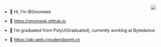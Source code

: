 <!-- <img align="right" src="https://github-readme-stats.vercel.app/api?username=Gnomeek&show_icons=true&icon_color=CE1D2D&text_color=718096&bg_color=ffffff&hide_title=true" align="right" style="margin-bottom: 20px;"/> -->
<img align="right" src="https://qce78q.api.cloudendpoint.cn/generateDoubanStatsSvg?id=152076608" align="right" style="margin-bottom: 20px;"/>

- 👋 Hi, I’m @Gnomeek

- 👀 https://gnomeek.github.io

- 🌱 I’m graduated from PolyU(Graduated), currently working at Bytedance

- 💞️ https://aki.web.cloudendpoint.cn


<!---
Gnomeek/Gnomeek is a ✨ special ✨ repository because its `README.md` (this file) appears on your GitHub profile.
You can click the Preview link to take a look at your changes.
--->
